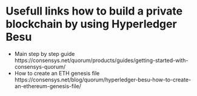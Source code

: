 # Usefull links how to build a private blockchain by using Hyperledger Besu

<ul>
  <li>Main step by step guide https://consensys.net/quorum/products/guides/getting-started-with-consensys-quorum/ </li>
  <li>How to create an ETH genesis file </b> https://consensys.net/blog/quorum/hyperledger-besu-how-to-create-an-ethereum-genesis-file/ </li>
</ul>
